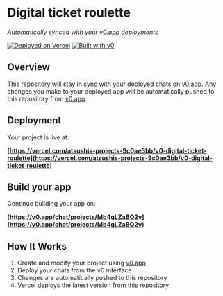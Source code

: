 # Digital ticket roulette

*Automatically synced with your [v0.app](https://v0.app) deployments*

[![Deployed on Vercel](https://img.shields.io/badge/Deployed%20on-Vercel-black?style=for-the-badge&logo=vercel)](https://vercel.com/atsushis-projects-9c0ae3bb/v0-digital-ticket-roulette)
[![Built with v0](https://img.shields.io/badge/Built%20with-v0.app-black?style=for-the-badge)](https://v0.app/chat/projects/Mb4qLZaBQ2v)

## Overview

This repository will stay in sync with your deployed chats on [v0.app](https://v0.app).
Any changes you make to your deployed app will be automatically pushed to this repository from [v0.app](https://v0.app).

## Deployment

Your project is live at:

**[https://vercel.com/atsushis-projects-9c0ae3bb/v0-digital-ticket-roulette](https://vercel.com/atsushis-projects-9c0ae3bb/v0-digital-ticket-roulette)**

## Build your app

Continue building your app on:

**[https://v0.app/chat/projects/Mb4qLZaBQ2v](https://v0.app/chat/projects/Mb4qLZaBQ2v)**

## How It Works

1. Create and modify your project using [v0.app](https://v0.app)
2. Deploy your chats from the v0 interface
3. Changes are automatically pushed to this repository
4. Vercel deploys the latest version from this repository
